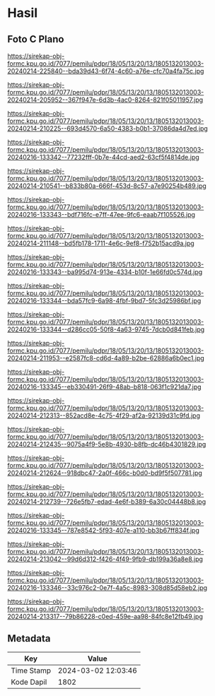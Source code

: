 # Hasil

## Foto C Plano

https://sirekap-obj-formc.kpu.go.id/7077/pemilu/pdpr/18/05/13/20/13/1805132013003-20240214-225840--bda39d43-6f74-4c60-a76e-cfc70a4fa75c.jpg

https://sirekap-obj-formc.kpu.go.id/7077/pemilu/pdpr/18/05/13/20/13/1805132013003-20240214-205952--367f947e-6d3b-4ac0-8264-821f05011957.jpg

https://sirekap-obj-formc.kpu.go.id/7077/pemilu/pdpr/18/05/13/20/13/1805132013003-20240214-210225--693d4570-6a50-4383-b0b1-37086da4d7ed.jpg

https://sirekap-obj-formc.kpu.go.id/7077/pemilu/pdpr/18/05/13/20/13/1805132013003-20240216-133342--77232fff-0b7e-44cd-aed2-63cf5f4814de.jpg

https://sirekap-obj-formc.kpu.go.id/7077/pemilu/pdpr/18/05/13/20/13/1805132013003-20240214-210541--b833b80a-666f-453d-8c57-a7e90254b489.jpg

https://sirekap-obj-formc.kpu.go.id/7077/pemilu/pdpr/18/05/13/20/13/1805132013003-20240216-133343--bdf716fc-e7ff-47ee-9fc6-eaab7f105526.jpg

https://sirekap-obj-formc.kpu.go.id/7077/pemilu/pdpr/18/05/13/20/13/1805132013003-20240214-211148--bd5fb178-1711-4e6c-9ef8-f752b15acd9a.jpg

https://sirekap-obj-formc.kpu.go.id/7077/pemilu/pdpr/18/05/13/20/13/1805132013003-20240216-133343--ba995d74-913e-4334-b10f-1e66fd0c574d.jpg

https://sirekap-obj-formc.kpu.go.id/7077/pemilu/pdpr/18/05/13/20/13/1805132013003-20240216-133344--bda57fc9-6a98-4fbf-9bd7-5fc3d25986bf.jpg

https://sirekap-obj-formc.kpu.go.id/7077/pemilu/pdpr/18/05/13/20/13/1805132013003-20240216-133344--d286cc05-50f8-4a63-9745-7dcb0d841feb.jpg

https://sirekap-obj-formc.kpu.go.id/7077/pemilu/pdpr/18/05/13/20/13/1805132013003-20240214-211953--e2587fc8-cd6d-4a89-b2be-62886a6b0ec1.jpg

https://sirekap-obj-formc.kpu.go.id/7077/pemilu/pdpr/18/05/13/20/13/1805132013003-20240216-133345--eb330491-26f9-48ab-b818-063f1c921da7.jpg

https://sirekap-obj-formc.kpu.go.id/7077/pemilu/pdpr/18/05/13/20/13/1805132013003-20240214-212313--852acd8e-4c75-4f29-af2a-92139d31c9fd.jpg

https://sirekap-obj-formc.kpu.go.id/7077/pemilu/pdpr/18/05/13/20/13/1805132013003-20240214-212435--9075a4f9-5e8b-4930-b8fb-dc46b4301829.jpg

https://sirekap-obj-formc.kpu.go.id/7077/pemilu/pdpr/18/05/13/20/13/1805132013003-20240214-212624--918dbc47-2a0f-466c-b0d0-bd9f5f507781.jpg

https://sirekap-obj-formc.kpu.go.id/7077/pemilu/pdpr/18/05/13/20/13/1805132013003-20240214-212739--726e5fb7-edad-4e6f-b389-6a30c04448b8.jpg

https://sirekap-obj-formc.kpu.go.id/7077/pemilu/pdpr/18/05/13/20/13/1805132013003-20240216-133345--787e8542-5f93-407e-a110-bb3b67ff834f.jpg

https://sirekap-obj-formc.kpu.go.id/7077/pemilu/pdpr/18/05/13/20/13/1805132013003-20240214-213042--99d6d312-f426-4f49-9fb9-db199a36a8e8.jpg

https://sirekap-obj-formc.kpu.go.id/7077/pemilu/pdpr/18/05/13/20/13/1805132013003-20240216-133346--33c976c2-0e7f-4a5c-8983-308d85d58eb2.jpg

https://sirekap-obj-formc.kpu.go.id/7077/pemilu/pdpr/18/05/13/20/13/1805132013003-20240214-213317--79b86228-c0ed-459e-aa98-84fc8e12fb49.jpg


## Metadata

| Key        | Value               |
| ---------- | ------------------- |
| Time Stamp | 2024-03-02 12:03:46 |
| Kode Dapil | 1802                |




